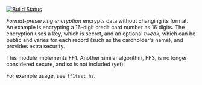 [![Build Status](https://travis-ci.com/galenhuntington/fpe.svg?branch=master)](https://travis-ci.com/galenhuntington/fpe)

_Format-preserving encryption_ encrypts data without changing its
format.  An example is encrypting a 16-digit credit card number
as 16 digits.  The encryption uses a key, which is secret, and an
optional _tweak_, which can be public and varies for each record
(such as the cardholder's name), and provides extra security.

This module implements FF1.  Another similar algorithm, FF3, is no
longer considered secure, and so is not included (yet).

For example usage, see `ff1test.hs`.
